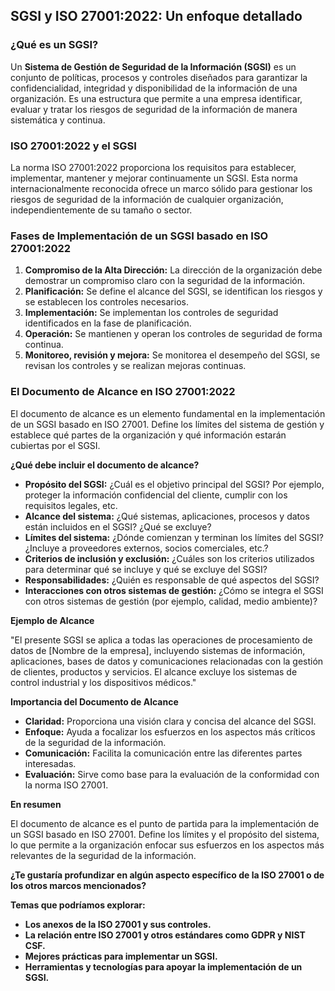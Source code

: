## SGSI y ISO 27001:2022: Un enfoque detallado

### ¿Qué es un SGSI?
Un **Sistema de Gestión de Seguridad de la Información (SGSI)** es un conjunto de políticas, procesos y controles diseñados para garantizar la confidencialidad, integridad y disponibilidad de la información de una organización. Es una estructura que permite a una empresa identificar, evaluar y tratar los riesgos de seguridad de la información de manera sistemática y continua.

### ISO 27001:2022 y el SGSI
La norma ISO 27001:2022 proporciona los requisitos para establecer, implementar, mantener y mejorar continuamente un SGSI. Esta norma internacionalmente reconocida ofrece un marco sólido para gestionar los riesgos de seguridad de la información de cualquier organización, independientemente de su tamaño o sector.

### Fases de Implementación de un SGSI basado en ISO 27001:2022
1. **Compromiso de la Alta Dirección:** La dirección de la organización debe demostrar un compromiso claro con la seguridad de la información.
2. **Planificación:** Se define el alcance del SGSI, se identifican los riesgos y se establecen los controles necesarios.
3. **Implementación:** Se implementan los controles de seguridad identificados en la fase de planificación.
4. **Operación:** Se mantienen y operan los controles de seguridad de forma continua.
5. **Monitoreo, revisión y mejora:** Se monitorea el desempeño del SGSI, se revisan los controles y se realizan mejoras continuas.

### El Documento de Alcance en ISO 27001:2022

El documento de alcance es un elemento fundamental en la implementación de un SGSI basado en ISO 27001. Define los límites del sistema de gestión y establece qué partes de la organización y qué información estarán cubiertas por el SGSI.

**¿Qué debe incluir el documento de alcance?**

* **Propósito del SGSI:** ¿Cuál es el objetivo principal del SGSI? Por ejemplo, proteger la información confidencial del cliente, cumplir con los requisitos legales, etc.
* **Alcance del sistema:** ¿Qué sistemas, aplicaciones, procesos y datos están incluidos en el SGSI? ¿Qué se excluye?
* **Límites del sistema:** ¿Dónde comienzan y terminan los límites del SGSI? ¿Incluye a proveedores externos, socios comerciales, etc.?
* **Criterios de inclusión y exclusión:** ¿Cuáles son los criterios utilizados para determinar qué se incluye y qué se excluye del SGSI?
* **Responsabilidades:** ¿Quién es responsable de qué aspectos del SGSI?
* **Interacciones con otros sistemas de gestión:** ¿Cómo se integra el SGSI con otros sistemas de gestión (por ejemplo, calidad, medio ambiente)?

**Ejemplo de Alcance**

"El presente SGSI se aplica a todas las operaciones de procesamiento de datos de [Nombre de la empresa], incluyendo sistemas de información, aplicaciones, bases de datos y comunicaciones relacionadas con la gestión de clientes, productos y servicios. El alcance excluye los sistemas de control industrial y los dispositivos médicos."

**Importancia del Documento de Alcance**

* **Claridad:** Proporciona una visión clara y concisa del alcance del SGSI.
* **Enfoque:** Ayuda a focalizar los esfuerzos en los aspectos más críticos de la seguridad de la información.
* **Comunicación:** Facilita la comunicación entre las diferentes partes interesadas.
* **Evaluación:** Sirve como base para la evaluación de la conformidad con la norma ISO 27001.

**En resumen**

El documento de alcance es el punto de partida para la implementación de un SGSI basado en ISO 27001. Define los límites y el propósito del sistema, lo que permite a la organización enfocar sus esfuerzos en los aspectos más relevantes de la seguridad de la información.

**¿Te gustaría profundizar en algún aspecto específico de la ISO 27001 o de los otros marcos mencionados?**

**Temas que podríamos explorar:**

* **Los anexos de la ISO 27001 y sus controles.**
* **La relación entre ISO 27001 y otros estándares como GDPR y NIST CSF.**
* **Mejores prácticas para implementar un SGSI.**
* **Herramientas y tecnologías para apoyar la implementación de un SGSI.**
